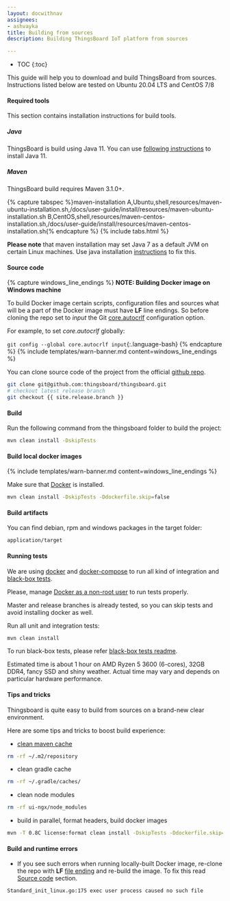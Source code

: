 ```yaml
---
layout: docwithnav
assignees:
- ashvayka
title: Building from sources
description: Building ThingsBoard IoT platform from sources

---
```


* TOC
{:toc}

This guide will help you to download and build ThingsBoard from sources. Instructions listed below are tested on Ubuntu 20.04 LTS
and CentOS 7/8

#### Required tools

This section contains installation instructions for build tools.

##### Java

ThingsBoard is build using Java 11. You can use [following instructions](/docs/user-guide/install/linux#java) to install Java 11.

##### Maven

ThingsBoard build requires Maven 3.1.0+.

{% capture tabspec %}maven-installation
A,Ubuntu,shell,resources/maven-ubuntu-installation.sh,/docs/user-guide/install/resources/maven-ubuntu-installation.sh
B,CentOS,shell,resources/maven-centos-installation.sh,/docs/user-guide/install/resources/maven-centos-installation.sh{% endcapture %}
{% include tabs.html %}

**Please note** that maven installation may set Java 7 as a default JVM on certain Linux machines. 
Use java installation [instructions](#java) to fix this. 

#### Source code

{% capture windows_line_endings %}
**NOTE: Building Docker image on Windows machine**

To build Docker image certain scripts, configuration files and sources what will be a part of the Docker image must have **LF** line endings.
So before cloning the repo set to _input_ the Git [core.autocrlf](https://git-scm.com/docs/git-config#Documentation/git-config.txt-coreautocrlf) configuration option.

For example, to set *core.autocrlf* globally:

`git config --global core.autocrlf input`{:.language-bash}
{% endcapture %}
{% include templates/warn-banner.md content=windows_line_endings %}

You can clone source code of the project from the official [github repo](https://github.com/thingsboard/thingsboard).

```bash
git clone git@github.com:thingsboard/thingsboard.git
# checkout latest release branch
git checkout {{ site.release.branch }}
```

#### Build

Run the following command from the thingsboard folder to build the project:

```bash
mvn clean install -DskipTests
```

#### Build local docker images

{% include templates/warn-banner.md content=windows_line_endings %}

Make sure that [Docker](https://docs.docker.com/engine/install/) is installed.

```bash
mvn clean install -DskipTests -Ddockerfile.skip=false
```

#### Build artifacts

You can find debian, rpm and windows packages in the target folder:
 
```bash
application/target
```

#### Running tests

We are using [docker](https://docs.docker.com/engine/install/) and [docker-compose](https://docs.docker.com/compose/install/) to run all kind of integration and [black-box tests](https://github.com/thingsboard/thingsboard/tree/master/msa/black-box-tests).

Please, manage [Docker as a non-root user](https://docs.docker.com/engine/install/linux-postinstall/#manage-docker-as-a-non-root-user) to run tests properly.

Master and release branches is already tested, so you can skip tests and avoid installing docker as well.

Run all unit and integration tests:

```bash
mvn clean install
```

To run black-box tests, please refer [black-box tests readme](https://github.com/thingsboard/thingsboard/blob/master/msa/black-box-tests/README.md).

Estimated time is about 1 hour on AMD Ryzen 5 3600 (6-cores), 32GB DDR4, fancy SSD and shiny weather. Actual time may vary and depends on particular hardware performance.

#### Tips and tricks

Thingsboard is quite easy to build from sources on a brand-new clear environment.

Here are some tips and tricks to boost build experience: 

- [clean maven cache](https://www.baeldung.com/maven-clear-cache)
```bash
rm -rf ~/.m2/repository
```
- clean gradle cache
```bash
rm -rf ~/.gradle/caches/
```
- clean node modules
```bash
rm -rf ui-ngx/node_modules
```
- build in parallel, format headers, build docker images
```bash
mvn -T 0.8C license:format clean install -DskipTests -Ddockerfile.skip=false
```

#### Build and runtime errors

- If you see such errors when running locally-built Docker image, re-clone the repo with **LF** [file ending](https://git-scm.com/docs/git-config#Documentation/git-config.txt-coreautocrlf) and re-build the image.
To fix this read [Source code](#source-code) section.

```bash
Standard_init_linux.go:175 exec user process caused no such file
```